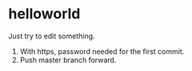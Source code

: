 # helloworld
Just try to edit something.

1. With https, password needed for the first commit.
3. Push master branch forward.